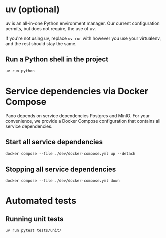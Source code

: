 # uv (optional)

uv is an all-in-one Python environment manager.
Our current configuration permits, but does not require, the use of uv.

If you're not using uv, replace `uv run` with however you use your virtualenv, and the rest should stay the same.

## Run a Python shell in the project

```
uv run python
```

# Service dependencies via Docker Compose

Pano depends on service dependencies Postgres and MinIO.
For your convenience, we provide a Docker Compose configuration that contains all service dependencies.

## Start all service dependencies

```
docker compose --file ./dev/docker-compose.yml up --detach
```

## Stopping all service dependencies

```
docker compose --file ./dev/docker-compose.yml down
```

# Automated tests

## Running unit tests

```
uv run pytest tests/unit/
```